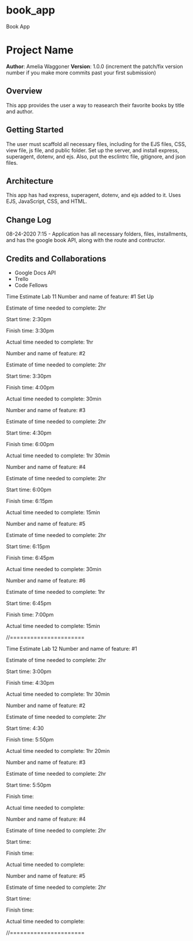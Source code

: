 # book_app
Book App

# Project Name

**Author**: Amelia Waggoner
**Version**: 1.0.0 (increment the patch/fix version number if you make more commits past your first submission)

## Overview
<!-- Provide a high level overview of what this application is and why you are building it, beyond the fact that it's an assignment for a Code 301 class. (i.e. What's your problem domain?) -->
This app provides the user a way to reasearch their favorite books by title and author.

## Getting Started
<!-- What are the steps that a user must take in order to build this app on their own machine and get it running? -->
The user must scaffold all necessary files, including for the EJS files, CSS, view file, js file, and public folder. Set up the server, and install express, superagent, dotenv, and ejs. Also, put the esclintrc file, gitignore, and json files.

## Architecture
<!-- Provide a detailed description of the application design. What technologies (languages, libraries, etc) you're using, and any other relevant design information. -->
This app has had express, superagent, dotenv, and ejs added to it. Uses EJS, JavaScript, CSS, and HTML.

## Change Log
<!-- Use this area to document the iterative changes made to your application as each feature is successfully implemented. Use time stamps. Here's an examples:

01-01-2001 4:59pm - Application now has a fully-functional express server, with GET and POST routes for the book resource. -->

08-24-2020 7:15 - Application has all necessary folders, files, installments, and has the google book API, along with the route and contructor.


## Credits and Collaborations
<!-- Give credit (and a link) to other people or resources that helped you build this application. -->
* Google Docs API
* Trello
* Code Fellows

Time Estimate Lab 11
Number and name of feature: #1 Set Up

Estimate of time needed to complete: 2hr

Start time: 2:30pm

Finish time: 3:30pm

Actual time needed to complete: 1hr

Number and name of feature: #2

Estimate of time needed to complete: 2hr

Start time: 3:30pm

Finish time: 4:00pm

Actual time needed to complete: 30min

Number and name of feature: #3 

Estimate of time needed to complete: 2hr

Start time: 4:30pm

Finish time: 6:00pm

Actual time needed to complete: 1hr 30min

Number and name of feature: #4 

Estimate of time needed to complete: 2hr

Start time: 6:00pm

Finish time: 6:15pm

Actual time needed to complete: 15min

Number and name of feature: #5 

Estimate of time needed to complete: 2hr

Start time: 6:15pm

Finish time: 6:45pm

Actual time needed to complete: 30min

Number and name of feature: #6 

Estimate of time needed to complete: 1hr

Start time: 6:45pm

Finish time: 7:00pm

Actual time needed to complete: 15min

//======================

Time Estimate Lab 12
Number and name of feature: #1 

Estimate of time needed to complete: 2hr

Start time: 3:00pm

Finish time: 4:30pm

Actual time needed to complete: 1hr 30min

Number and name of feature: #2

Estimate of time needed to complete: 2hr

Start time: 4:30

Finish time: 5:50pm

Actual time needed to complete: 1hr 20min

Number and name of feature: #3 

Estimate of time needed to complete: 2hr

Start time: 5:50pm

Finish time: 

Actual time needed to complete: 

Number and name of feature: #4 

Estimate of time needed to complete: 2hr

Start time: 

Finish time: 

Actual time needed to complete: 

Number and name of feature: #5 

Estimate of time needed to complete: 2hr

Start time: 

Finish time: 

Actual time needed to complete:


//======================
